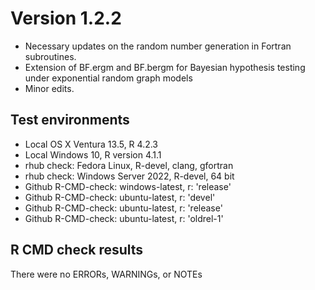 # Version 1.2.2
* Necessary updates on the random number generation in Fortran subroutines.
* Extension of BF.ergm and BF.bergm for Bayesian hypothesis testing under exponential random graph models
* Minor edits.

## Test environments
* Local OS X Ventura 13.5, R 4.2.3
* Local Windows 10, R version 4.1.1
* rhub check: Fedora Linux, R-devel, clang, gfortran
* rhub check: Windows Server 2022, R-devel, 64 bit
* Github R-CMD-check: windows-latest, r: 'release'
* Github R-CMD-check: ubuntu-latest,   r: 'devel'
* Github R-CMD-check: ubuntu-latest,   r: 'release'
* Github R-CMD-check: ubuntu-latest,   r: 'oldrel-1'

## R CMD check results
There were no ERRORs, WARNINGs, or NOTEs


